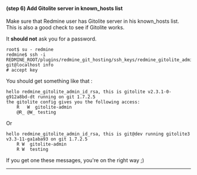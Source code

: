 #### **(step 6)** Add Gitolite server in known_hosts list

Make sure that Redmine user has Gitolite server in his known_hosts list. This is also a good check to see if Gitolite works.

It **should not** ask you for a password.

    root$ su - redmine
    redmine$ ssh -i REDMINE_ROOT/plugins/redmine_git_hosting/ssh_keys/redmine_gitolite_admin_id_rsa git@localhost info
    # accept key

You should get something like that :

    hello redmine_gitolite_admin_id_rsa, this is gitolite v2.3.1-0-g912a8bd-dt running on git 1.7.2.5
    the gitolite config gives you the following access:
        R   W  gitolite-admin
        @R_ @W_ testing

Or

    hello redmine_gitolite_admin_id_rsa, this is git@dev running gitolite3 v3.3-11-ga1aba93 on git 1.7.2.5
        R W  gitolite-admin
        R W  testing


<div class="alert alert-success" role="alert">
  <p>If you get one these messages, you're on the right way ;)</a></p>
</div>

***
